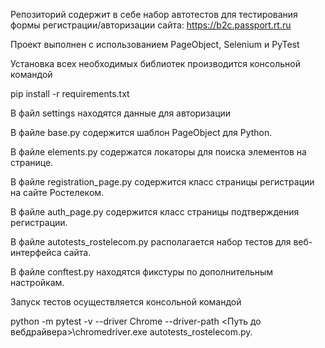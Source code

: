 Репозиторий содержит в себе набор автотестов для тестирования формы регистрации/авторизации сайта: https://b2c.passport.rt.ru

Проект выполнен с использованием PageObject, Selenium и PyTest

Установка всех необходимых библиотек производится консольной командой

pip install -r requirements.txt


В файл settings находятся данные для авторизации


В файле base.py содержится шаблон PageObject для Python.

В файле elements.py содержатся локаторы для поиска элементов на странице.

В файле registration_page.py содержится класс страницы регистрации на сайте Ростелеком.

В файле auth_page.py содержится класс страницы подтверждения регистрации.

В файле autotests_rostelecom.py располагается набор тестов для веб-интерфейса сайта.

В файле conftest.py находятся фикстуры по дополнительным настройкам.

Запуск тестов осуществляется консольной командой

python -m pytest -v --driver Chrome --driver-path <Путь до вебдрайвера>\chromedriver.exe autotests_rostelecom.py.
